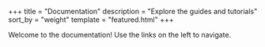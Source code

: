 +++
title = "Documentation"
description = "Explore the guides and tutorials"
sort_by = "weight"
template = "featured.html"
+++

Welcome to the documentation! Use the links on the left to navigate.
